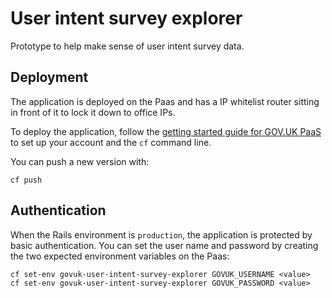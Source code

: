 # User intent survey explorer

Prototype to help make sense of user intent survey data.

## Deployment

The application is deployed on the Paas and has a IP whitelist router sitting in
front of it to lock it down to office IPs.

To deploy the application, follow the [getting started guide for GOV.UK
PaaS](https://docs.cloud.service.gov.uk/get_started.html#get-started) to set up
your account and the `cf` command line.

You can push a new version with:

```
cf push
```

## Authentication

When the Rails environment is `production`, the application is protected by
basic authentication. You can set the user name and password by creating the two
expected environment variables on the Paas:

```
cf set-env govuk-user-intent-survey-explorer GOVUK_USERNAME <value>
cf set-env govuk-user-intent-survey-explorer GOVUK_PASSWORD <value>
```
